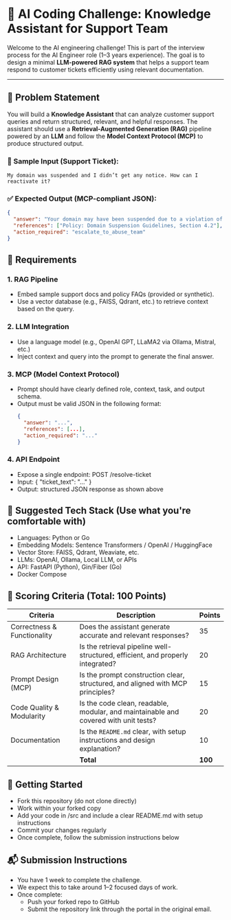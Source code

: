 # 🧠 AI Coding Challenge: Knowledge Assistant for Support Team

Welcome to the AI engineering challenge! This is part of the interview process for the AI Engineer role (1–3 years experience). The goal is to design a minimal **LLM-powered RAG system** that helps a support team respond to customer tickets efficiently using relevant documentation.

---

## 📌 Problem Statement

You will build a **Knowledge Assistant** that can analyze customer support queries and return structured, relevant, and helpful responses. The assistant should use a **Retrieval-Augmented Generation (RAG)** pipeline powered by an **LLM** and follow the **Model Context Protocol (MCP)** to produce structured output.

### 🎯 Sample Input (Support Ticket):
```
My domain was suspended and I didn’t get any notice. How can I reactivate it?
```
### ✅ Expected Output (MCP-compliant JSON):
```json
{
  "answer": "Your domain may have been suspended due to a violation of policy or missing WHOIS information. Please update your WHOIS details and contact support.",
  "references": ["Policy: Domain Suspension Guidelines, Section 4.2"],
  "action_required": "escalate_to_abuse_team"
}
```

## 🔧 Requirements
### 1.  RAG Pipeline
- Embed sample support docs and policy FAQs (provided or synthetic).
- Use a vector database (e.g., FAISS, Qdrant, etc.) to retrieve context based on the query.

### 2.  LLM Integration
- Use a language model (e.g., OpenAI GPT, LLaMA2 via Ollama, Mistral, etc.)
- Inject context and query into the prompt to generate the final answer.

### 3.  MCP (Model Context Protocol)
- Prompt should have clearly defined role, context, task, and output schema.
- Output must be valid JSON in the following format:
  ```json
  {
    "answer": "...",
    "references": [...],
    "action_required": "..."
  }
  ```
### 4.  API Endpoint
- Expose a single endpoint: POST /resolve-ticket
- Input: { "ticket_text": "..." }
- Output: structured JSON response as shown above

## 📂 Suggested Tech Stack (Use what you're comfortable with)
- Languages: Python or Go
- Embedding Models: Sentence Transformers / OpenAI / HuggingFace
- Vector Store: FAISS, Qdrant, Weaviate, etc.
- LLMs: OpenAI, Ollama, Local LLM, or APIs
- API: FastAPI (Python), Gin/Fiber (Go)
- Docker Compose

## 📝 Scoring Criteria (Total: 100 Points)

| Criteria                     | Description                                                                 | Points |
|------------------------------|-----------------------------------------------------------------------------|--------|
| Correctness & Functionality | Does the assistant generate accurate and relevant responses?                 | 35     |
| RAG Architecture           | Is the retrieval pipeline well-structured, efficient, and properly integrated? | 20     |
| Prompt Design (MCP)        | Is the prompt construction clear, structured, and aligned with MCP principles? | 15     |
| Code Quality & Modularity | Is the code clean, readable, modular, and maintainable and covered with unit tests?                      | 20     |
| Documentation             | Is the `README.md` clear, with setup instructions and design explanation?    | 10     |
|                             | **Total**                                                                   | **100** |

## 🚀 Getting Started
- Fork this repository (do not clone directly)
- Work within your forked copy
- Add your code in /src and include a clear README.md with setup instructions
- Commit your changes regularly
- Once complete, follow the submission instructions below

## 📬 Submission Instructions
- You have 1 week to complete the challenge.
- We expect this to take around 1–2 focused days of work.
- Once complete:
  - Push your forked repo to GitHub
  - Submit the repository link through the portal in the original email.
